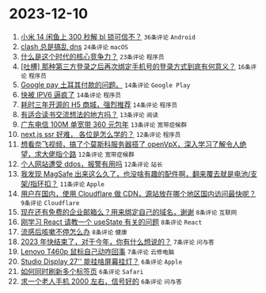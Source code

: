 # 2023-12-10

1. [小米 14 闲鱼上 300 秒解 bl 锁可信不？](https://www.v2ex.com/t/999070) `36条评论` `Android`
1. [clash 总是搞乱 dns](https://www.v2ex.com/t/999090) `24条评论` `macOS`
1. [什么是这个时代的核心竞争力？](https://www.v2ex.com/t/999095) `23条评论` `程序员`
1. [[吐槽] 那种第三方登录之后再次绑定手机号的登录方式到底有何意义？](https://www.v2ex.com/t/999100) `16条评论` `程序员`
1. [Google pay 土耳其付款的问题。](https://www.v2ex.com/t/999102) `14条评论` `Google Play`
1. [快被 IPV6 逼疯了](https://www.v2ex.com/t/999098) `14条评论` `程序员`
1. [耗时三年开源的 H5 商城，强烈推荐](https://www.v2ex.com/t/999085) `14条评论` `程序员`
1. [有适合读书交流想法的地方吗？](https://www.v2ex.com/t/999103) `13条评论` `阅读`
1. [广东电信 100M 单宽带 360 元包年](https://www.v2ex.com/t/999096) `13条评论` `宽带症候群`
1. [next.js ssr 好难， 各位是怎么学的？](https://www.v2ex.com/t/999133) `12条评论` `程序员`
1. [想看奈飞视频，搞了个莫斯科服务器搭了 openVpX，深入学习了解令人绝望，求大佬指个路](https://www.v2ex.com/t/999126) `12条评论` `宽带症候群`
1. [个人网站遭受 ddos，报警有用吗](https://www.v2ex.com/t/999071) `12条评论` `站长`
1. [我发现 MagSafe 出来这么久了，也没啥有趣的配件啊，翻来覆去就是电池/支架/指环扣？](https://www.v2ex.com/t/999080) `11条评论` `Apple`
1. [用户在国内，使用 Cloudflare 做 CDN，源站放在哪个地区国内访问最快呢？](https://www.v2ex.com/t/999101) `9条评论` `Cloudflare`
1. [现在还有免费的企业邮箱么？用来绑定自己的域名，谢谢](https://www.v2ex.com/t/999122) `8条评论` `互联网`
1. [刚学习 React 请教一个 useState 有关的问题](https://www.v2ex.com/t/999119) `8条评论` `React`
1. [流感后咳嗽不停怎么办](https://www.v2ex.com/t/999093) `8条评论` `健康`
1. [2023 年快结束了，对于今年，你有什么想说的？](https://www.v2ex.com/t/999125) `7条评论` `问与答`
1. [Lenovo T460p 鼠标自己动咋回事](https://www.v2ex.com/t/999076) `7条评论` `云修电脑`
1. [Studio Display 27'' 能挂啥屏幕挂灯？](https://www.v2ex.com/t/999112) `6条评论` `Apple`
1. [如何同时刷新多个标签页](https://www.v2ex.com/t/999111) `6条评论` `Safari`
1. [求一个老人手机 2000 左右，信号好的](https://www.v2ex.com/t/999105) `6条评论` `问与答`
